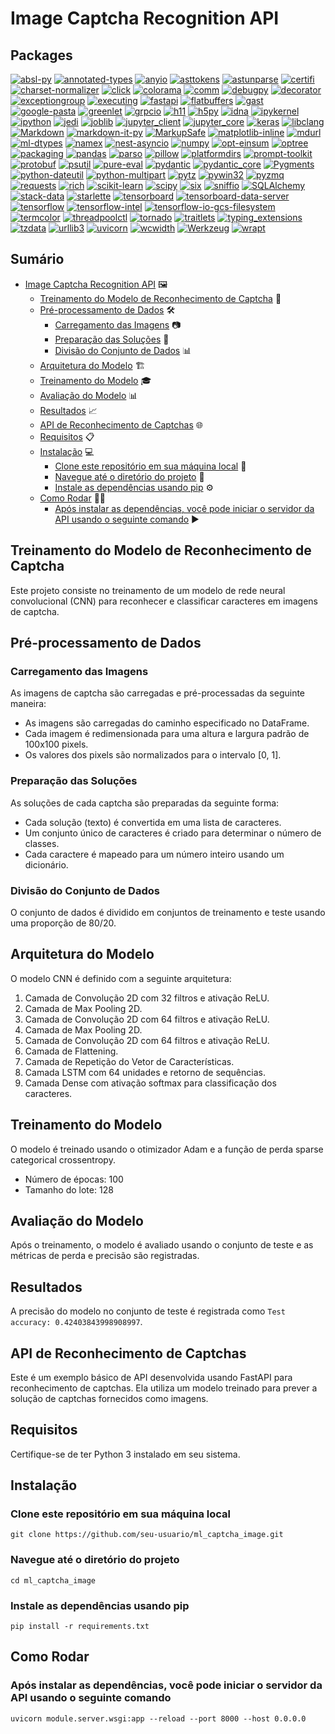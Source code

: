 # Image Captcha Recognition API

## Packages

[![absl-py](https://img.shields.io/badge/absl--py-2.1.0-blue)](https://pypi.org/project/absl-py/)
[![annotated-types](https://img.shields.io/badge/annotated--types-0.6.0-blue)](https://pypi.org/project/annotated-types/)
[![anyio](https://img.shields.io/badge/anyio-4.3.0-blue)](https://pypi.org/project/anyio/)
[![asttokens](https://img.shields.io/badge/asttokens-2.4.1-blue)](https://pypi.org/project/asttokens/)
[![astunparse](https://img.shields.io/badge/astunparse-1.6.3-blue)](https://pypi.org/project/astunparse/)
[![certifi](https://img.shields.io/badge/certifi-2024.2.2-blue)](https://pypi.org/project/certifi/)
[![charset-normalizer](https://img.shields.io/badge/charset--normalizer-3.3.2-blue)](https://pypi.org/project/charset-normalizer/)
[![click](https://img.shields.io/badge/click-8.1.7-blue)](https://pypi.org/project/click/)
[![colorama](https://img.shields.io/badge/colorama-0.4.6-blue)](https://pypi.org/project/colorama/)
[![comm](https://img.shields.io/badge/comm-0.2.2-blue)](https://pypi.org/project/comm/)
[![debugpy](https://img.shields.io/badge/debugpy-1.8.1-blue)](https://pypi.org/project/debugpy/)
[![decorator](https://img.shields.io/badge/decorator-5.1.1-blue)](https://pypi.org/project/decorator/)
[![exceptiongroup](https://img.shields.io/badge/exceptiongroup-1.2.1-blue)](https://pypi.org/project/exceptiongroup/)
[![executing](https://img.shields.io/badge/executing-2.0.1-blue)](https://pypi.org/project/executing/)
[![fastapi](https://img.shields.io/badge/fastapi-0.110.2-blue)](https://pypi.org/project/fastapi/)
[![flatbuffers](https://img.shields.io/badge/flatbuffers-24.3.25-blue)](https://pypi.org/project/flatbuffers/)
[![gast](https://img.shields.io/badge/gast-0.5.4-blue)](https://pypi.org/project/gast/)
[![google-pasta](https://img.shields.io/badge/google--pasta-0.2.0-blue)](https://pypi.org/project/google-pasta/)
[![greenlet](https://img.shields.io/badge/greenlet-3.0.3-blue)](https://pypi.org/project/greenlet/)
[![grpcio](https://img.shields.io/badge/grpcio-1.62.2-blue)](https://pypi.org/project/grpcio/)
[![h11](https://img.shields.io/badge/h11-0.14.0-blue)](https://pypi.org/project/h11/)
[![h5py](https://img.shields.io/badge/h5py-3.11.0-blue)](https://pypi.org/project/h5py/)
[![idna](https://img.shields.io/badge/idna-3.7-blue)](https://pypi.org/project/idna/)
[![ipykernel](https://img.shields.io/badge/ipykernel-6.29.4-blue)](https://pypi.org/project/ipykernel/)
[![ipython](https://img.shields.io/badge/ipython-8.23.0-blue)](https://pypi.org/project/ipython/)
[![jedi](https://img.shields.io/badge/jedi-0.19.1-blue)](https://pypi.org/project/jedi/)
[![joblib](https://img.shields.io/badge/joblib-1.4.0-blue)](https://pypi.org/project/joblib/)
[![jupyter_client](https://img.shields.io/badge/jupyter__client-8.6.1-blue)](https://pypi.org/project/jupyter-client/)
[![jupyter_core](https://img.shields.io/badge/jupyter__core-5.7.2-blue)](https://pypi.org/project/jupyter-core/)
[![keras](https://img.shields.io/badge/keras-3.2.1-blue)](https://pypi.org/project/keras/)
[![libclang](https://img.shields.io/badge/libclang-18.1.1-blue)](https://pypi.org/project/libclang/)
[![Markdown](https://img.shields.io/badge/Markdown-3.6-blue)](https://pypi.org/project/Markdown/)
[![markdown-it-py](https://img.shields.io/badge/markdown--it--py-3.0.0-blue)](https://pypi.org/project/markdown-it-py/)
[![MarkupSafe](https://img.shields.io/badge/MarkupSafe-2.1.5-blue)](https://pypi.org/project/MarkupSafe/)
[![matplotlib-inline](https://img.shields.io/badge/matplotlib--inline-0.1.7-blue)](https://pypi.org/project/matplotlib-inline/)
[![mdurl](https://img.shields.io/badge/mdurl-0.1.2-blue)](https://pypi.org/project/mdurl/)
[![ml-dtypes](https://img.shields.io/badge/ml--dtypes-0.3.2-blue)](https://pypi.org/project/ml-dtypes/)
[![namex](https://img.shields.io/badge/namex-0.0.8-blue)](https://pypi.org/project/namex/)
[![nest-asyncio](https://img.shields.io/badge/nest--asyncio-1.6.0-blue)](https://pypi.org/project/nest-asyncio/)
[![numpy](https://img.shields.io/badge/numpy-1.26.4-blue)](https://pypi.org/project/numpy/)
[![opt-einsum](https://img.shields.io/badge/opt--einsum-3.3.0-blue)](https://pypi.org/project/opt-einsum/)
[![optree](https://img.shields.io/badge/optree-0.11.0-blue)](https://pypi.org/project/optree/)
[![packaging](https://img.shields.io/badge/packaging-24.0-blue)](https://pypi.org/project/packaging/)
[![pandas](https://img.shields.io/badge/pandas-2.2.2-blue)](https://pypi.org/project/pandas/)
[![parso](https://img.shields.io/badge/parso-0.8.4-blue)](https://pypi.org/project/parso/)
[![pillow](https://img.shields.io/badge/pillow-10.3.0-blue)](https://pypi.org/project/pillow/)
[![platformdirs](https://img.shields.io/badge/platformdirs-4.2.0-blue)](https://pypi.org/project/platformdirs/)
[![prompt-toolkit](https://img.shields.io/badge/prompt--toolkit-3.0.43-blue)](https://pypi.org/project/prompt-toolkit/)
[![protobuf](https://img.shields.io/badge/protobuf-4.25.3-blue)](https://pypi.org/project/protobuf/)
[![psutil](https://img.shields.io/badge/psutil-5.9.8-blue)](https://pypi.org/project/psutil/)
[![pure-eval](https://img.shields.io/badge/pure--eval-0.2.2-blue)](https://pypi.org/project/pure-eval/)
[![pydantic](https://img.shields.io/badge/pydantic-2.7.0-blue)](https://pypi.org/project/pydantic/)
[![pydantic_core](https://img.shields.io/badge/pydantic__core-2.18.1-blue)](https://pypi.org/project/pydantic-core/)
[![Pygments](https://img.shields.io/badge/Pygments-2.17.2-blue)](https://pypi.org/project/Pygments/)
[![python-dateutil](https://img.shields.io/badge/python--dateutil-2.9.0.post0-blue)](https://pypi.org/project/python-dateutil/)
[![python-multipart](https://img.shields.io/badge/python--multipart-0.0.9-blue)](https://pypi.org/project/python-multipart/)
[![pytz](https://img.shields.io/badge/pytz-2024.1-blue)](https://pypi.org/project/pytz/)
[![pywin32](https://img.shields.io/badge/pywin32-306-blue)](https://pypi.org/project/pywin32/)
[![pyzmq](https://img.shields.io/badge/pyzmq-26.0.2-blue)](https://pypi.org/project/pyzmq/)
[![requests](https://img.shields.io/badge/requests-2.31.0-blue)](https://pypi.org/project/requests/)
[![rich](https://img.shields.io/badge/rich-13.7.1-blue)](https://pypi.org/project/rich/)
[![scikit-learn](https://img.shields.io/badge/scikit--learn-1.4.2-blue)](https://pypi.org/project/scikit-learn/)
[![scipy](https://img.shields.io/badge/scipy-1.13.0-blue)](https://pypi.org/project/scipy/)
[![six](https://img.shields.io/badge/six-1.16.0-blue)](https://pypi.org/project/six/)
[![sniffio](https://img.shields.io/badge/sniffio-1.3.1-blue)](https://pypi.org/project/sniffio/)
[![SQLAlchemy](https://img.shields.io/badge/SQLAlchemy-2.0.29-blue)](https://pypi.org/project/SQLAlchemy/)
[![stack-data](https://img.shields.io/badge/stack--data-0.6.3-blue)](https://pypi.org/project/stack-data/)
[![starlette](https://img.shields.io/badge/starlette-0.37.2-blue)](https://pypi.org/project/starlette/)
[![tensorboard](https://img.shields.io/badge/tensorboard-2.16.2-blue)](https://pypi.org/project/tensorboard/)
[![tensorboard-data-server](https://img.shields.io/badge/tensorboard--data--server-0.7.2-blue)](https://pypi.org/project/tensorboard-data-server/)
[![tensorflow](https://img.shields.io/badge/tensorflow-2.16.1-blue)](https://pypi.org/project/tensorflow/)
[![tensorflow-intel](https://img.shields.io/badge/tensorflow--intel-2.16.1-blue)](https://pypi.org/project/tensorflow-intel/)
[![tensorflow-io-gcs-filesystem](https://img.shields.io/badge/tensorflow--io--gcs--filesystem-0.31.0-blue)](https://pypi.org/project/tensorflow-io-gcs-filesystem/)
[![termcolor](https://img.shields.io/badge/termcolor-2.4.0-blue)](https://pypi.org/project/termcolor/)
[![threadpoolctl](https://img.shields.io/badge/threadpoolctl-3.4.0-blue)](https://pypi.org/project/threadpoolctl/)
[![tornado](https://img.shields.io/badge/tornado-6.4-blue)](https://pypi.org/project/tornado/)
[![traitlets](https://img.shields.io/badge/traitlets-5.14.3-blue)](https://pypi.org/project/traitlets/)
[![typing_extensions](https://img.shields.io/badge/typing__extensions-4.11.0-blue)](https://pypi.org/project/typing-extensions/)
[![tzdata](https://img.shields.io/badge/tzdata-2024.1-blue)](https://pypi.org/project/tzdata/)
[![urllib3](https://img.shields.io/badge/urllib3-2.2.1-blue)](https://pypi.org/project/urllib3/)
[![uvicorn](https://img.shields.io/badge/uvicorn-0.29.0-blue)](https://pypi.org/project/uvicorn/)
[![wcwidth](https://img.shields.io/badge/wcwidth-0.2.13-blue)](https://pypi.org/project/wcwidth/)
[![Werkzeug](https://img.shields.io/badge/Werkzeug-3.0.2-blue)](https://pypi.org/project/Werkzeug/)
[![wrapt](https://img.shields.io/badge/wrapt-1.16.0-blue)](https://pypi.org/project/wrapt/)

## Sumário

- [Image Captcha Recognition API](#image-captcha-recognition-api) 🖼️
  - [Treinamento do Modelo de Reconhecimento de Captcha](#treinamento-do-modelo-de-reconhecimento-de-captcha) 🧠
  - [Pré-processamento de Dados](#pré-processamento-de-dados) 🛠️
    - [Carregamento das Imagens](#carregamento-das-imagens) 📷
    - [Preparação das Soluções](#preparação-das-soluções) 📝
    - [Divisão do Conjunto de Dados](#divisão-do-conjunto-de-dados) 📊
  - [Arquitetura do Modelo](#arquitetura-do-modelo) 🏗️
  - [Treinamento do Modelo](#treinamento-do-modelo) 🎓
  - [Avaliação do Modelo](#avaliação-do-modelo) 📊
  - [Resultados](#resultados) 📈
  - [API de Reconhecimento de Captchas](#api-de-reconhecimento-de-captchas) 🌐
  - [Requisitos](#requisitos) 📋
  - [Instalação](#instalação) 💻
    - [Clone este repositório em sua máquina local](#clone-este-repositório-em-sua-máquina-local) 🔄
    - [Navegue até o diretório do projeto](#navegue-até-o-diretório-do-projeto) 📁
    - [Instale as dependências usando pip](#instale-as-dependências-usando-pip) ⚙️
  - [Como Rodar](#como-rodar) 🏃‍♂️
    - [Após instalar as dependências, você pode iniciar o servidor da API usando o seguinte comando](#após-instalar-as-dependências-você-pode-iniciar-o-servidor-da-api-usando-o-seguinte-comando) ▶️

## Treinamento do Modelo de Reconhecimento de Captcha

Este projeto consiste no treinamento de um modelo de rede neural convolucional (CNN) para reconhecer e classificar caracteres em imagens de captcha.

## Pré-processamento de Dados

### Carregamento das Imagens

As imagens de captcha são carregadas e pré-processadas da seguinte maneira:

- As imagens são carregadas do caminho especificado no DataFrame.
- Cada imagem é redimensionada para uma altura e largura padrão de 100x100 pixels.
- Os valores dos pixels são normalizados para o intervalo [0, 1].

### Preparação das Soluções

As soluções de cada captcha são preparadas da seguinte forma:

- Cada solução (texto) é convertida em uma lista de caracteres.
- Um conjunto único de caracteres é criado para determinar o número de classes.
- Cada caractere é mapeado para um número inteiro usando um dicionário.

### Divisão do Conjunto de Dados

O conjunto de dados é dividido em conjuntos de treinamento e teste usando uma proporção de 80/20.

## Arquitetura do Modelo

O modelo CNN é definido com a seguinte arquitetura:

1. Camada de Convolução 2D com 32 filtros e ativação ReLU.
2. Camada de Max Pooling 2D.
3. Camada de Convolução 2D com 64 filtros e ativação ReLU.
4. Camada de Max Pooling 2D.
5. Camada de Convolução 2D com 64 filtros e ativação ReLU.
6. Camada de Flattening.
7. Camada de Repetição do Vetor de Características.
8. Camada LSTM com 64 unidades e retorno de sequências.
9. Camada Dense com ativação softmax para classificação dos caracteres.

## Treinamento do Modelo

O modelo é treinado usando o otimizador Adam e a função de perda sparse categorical crossentropy.

- Número de épocas: 100
- Tamanho do lote: 128

## Avaliação do Modelo

Após o treinamento, o modelo é avaliado usando o conjunto de teste e as métricas de perda e precisão são registradas.

## Resultados

A precisão do modelo no conjunto de teste é registrada como `Test accuracy: 0.42403843998908997`.

## API de Reconhecimento de Captchas

Este é um exemplo básico de API desenvolvida usando FastAPI para reconhecimento de captchas. Ela utiliza um modelo treinado para prever a solução de captchas fornecidos como imagens.

## Requisitos

Certifique-se de ter Python 3 instalado em seu sistema.

## Instalação

### Clone este repositório em sua máquina local

`git clone https://github.com/seu-usuario/ml_captcha_image.git`

### Navegue até o diretório do projeto

`cd ml_captcha_image`

### Instale as dependências usando pip

`pip install -r requirements.txt`

## Como Rodar

### Após instalar as dependências, você pode iniciar o servidor da API usando o seguinte comando

`uvicorn module.server.wsgi:app --reload --port 8000 --host 0.0.0.0`
